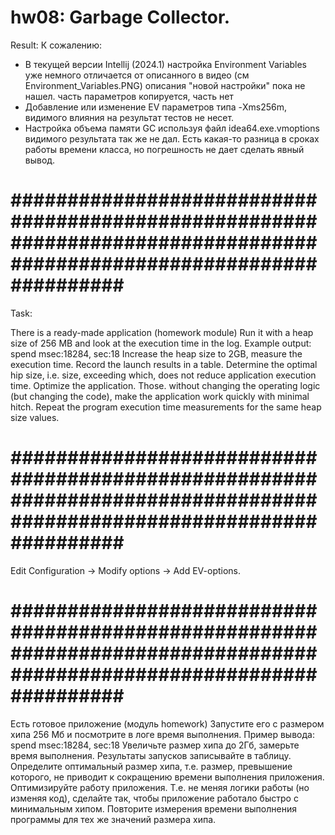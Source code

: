 # hw08: Garbage Collector.

Result: 
К сожалению:
- В текущей версии Intellij (2024.1) настройка Environment Variables уже немного отличается от описанного в видео (см Environment_Variables.PNG)
  описания "новой настройки" пока не нашел. 
  часть параметров копируется, часть нет
- Добавление или изменение EV параметров типа -Xms256m, видимого влияния на результат тестов не несет. 
- Настройка объема памяти GC используя файл idea64.exe.vmoptions видимого результата так же не дал.
  Есть какая-то разница в сроках работы времени класса, но погрешность не дает сделать явный вывод.    


# ###################################################################################################################### #
Task:

There is a ready-made application (homework module)
Run it with a heap size of 256 MB and look at the execution time in the log.
Example output:
spend msec:18284, sec:18
Increase the heap size to 2GB, measure the execution time.
Record the launch results in a table.
Determine the optimal hip size, i.e. size, exceeding which,
does not reduce application execution time.
Optimize the application.
Those. without changing the operating logic (but changing the code), make the application work quickly with minimal hitch.
Repeat the program execution time measurements for the same heap size values.

# ###################################################################################################################### #

Edit Configuration -> Modify options -> Add EV-options. 

# ###################################################################################################################### #

Есть готовое приложение (модуль homework)
Запустите его с размером хипа 256 Мб и посмотрите в логе время выполнения.
Пример вывода:
spend msec:18284, sec:18
Увеличьте размер хипа до 2Гб, замерьте время выполнения.
Результаты запусков записывайте в таблицу.
Определите оптимальный размер хипа, т.е. размер, превышение которого,
не приводит к сокращению времени выполнения приложения.
Оптимизируйте работу приложения.
Т.е. не меняя логики работы (но изменяя код), сделайте так, чтобы приложение работало быстро с минимальным хипом.
Повторите измерения времени выполнения программы для тех же значений размера хипа.
